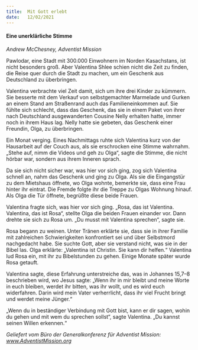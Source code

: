 ```yaml
---
title:  Mit Gott erlebt
date:   12/02/2021
---
```


#### Eine unerklärliche Stimme

_Andrew McChesney, Adventist Mission_

Pawlodar, eine Stadt mit 300.000 Einwohnern im Norden Kasachstans, ist nicht besonders groß. Aber Valentina Shlee schien nicht die Zeit zu finden, die Reise quer durch die Stadt zu machen, um ein Geschenk aus Deutschland zu überbringen.

Valentina verbrachte viel Zeit damit, sich um ihre drei Kinder zu kümmern. Sie besserte mit dem Verkauf von selbstgemachter Marmelade und Gurken an einem Stand am Straßenrand auch das Familieneinkommen auf. Sie fühlte sich schlecht, dass das Geschenk, das sie in einem Paket von ihrer nach Deutschland ausgewanderten Cousine Nelly erhalten hatte, immer noch in ihrem Haus lag. Nelly hatte sie gebeten, das Geschenk einer Freundin, Olga, zu überbringen.

Ein Monat verging. Eines Nachmittags ruhte sich Valentina kurz von der Hausarbeit auf der Couch aus, als sie erschrocken eine Stimme wahrnahm. „Stehe auf, nimm die Videos und geh zu Olga“, sagte die Stimme, die nicht hörbar war, sondern aus ihrem Inneren sprach.

Da sie sich nicht sicher war, was hier vor sich ging, zog sich Valentina schnell an, nahm das Geschenk und ging zu Olga. Als sie die Eingangstür zu dem Mietshaus öffnete, wo Olga wohnte, bemerkte sie, dass eine Frau hinter ihr eintrat. Die Fremde folgte ihr die Treppe zu Olgas Wohnung hinauf. Als Olga die Tür öffnete, begrüßte diese beide Frauen.

Valentina fragte sich, was hier vor sich ging. „Rosa, das ist Valentina. Valentina, das ist Rosa“, stellte Olga die beiden Frauen einander vor. Dann drehte sie sich zu Rosa um. „Du musst mit Valentina sprechen“, sagte sie.

Rosa begann zu weinen. Unter Tränen erklärte sie, dass sie in ihrer Familie mit zahlreichen Schwierigkeiten konfrontiert sei und über Selbstmord nachgedacht habe. Sie suchte Gott, aber sie verstand nicht, was sie in der Bibel las. Olga erklärte: „Valentina ist Christin. Sie kann dir helfen.“ Valentina lud Rosa ein, mit ihr zu Bibelstunden zu gehen. Einige Monate später wurde Rosa getauft.

Valentina sagte, diese Erfahrung unterstreiche das, was in Johannes 15,7–8 beschrieben wird, wo Jesus sagte: „Wenn ihr in mir bleibt und meine Worte in euch bleiben, werdet ihr bitten, was ihr wollt, und es wird euch widerfahren. Darin wird mein Vater verherrlicht, dass ihr viel Frucht bringt und werdet meine Jünger.“

„Wenn du in beständiger Verbindung mit Gott bist, kann er dir sagen, wohin du gehen und mit wem du sprechen sollst“, sagte Valentina. „Du kannst seinen Willen erkennen.“

_Geliefert vom Büro der Generalkonferenz für Adventist Mission: www.AdventistMission.org_